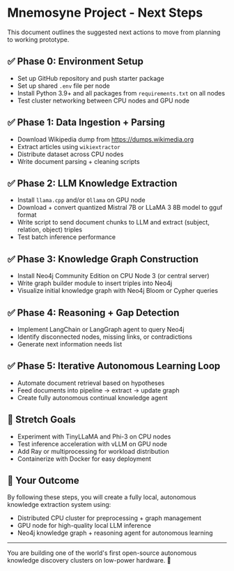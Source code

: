 # Mnemosyne Project - Next Steps

This document outlines the suggested next actions to move from planning to working prototype.

## ✅ Phase 0: Environment Setup

- Set up GitHub repository and push starter package
- Set up shared `.env` file per node
- Install Python 3.9+ and all packages from `requirements.txt` on all nodes
- Test cluster networking between CPU nodes and GPU node

## ✅ Phase 1: Data Ingestion + Parsing

- Download Wikipedia dump from https://dumps.wikimedia.org
- Extract articles using `wikiextractor`
- Distribute dataset across CPU nodes
- Write document parsing + cleaning scripts

## ✅ Phase 2: LLM Knowledge Extraction

- Install `llama.cpp` and/or `Ollama` on GPU node
- Download + convert quantized Mistral 7B or LLaMA 3 8B model to gguf format
- Write script to send document chunks to LLM and extract (subject, relation, object) triples
- Test batch inference performance

## ✅ Phase 3: Knowledge Graph Construction

- Install Neo4j Community Edition on CPU Node 3 (or central server)
- Write graph builder module to insert triples into Neo4j
- Visualize initial knowledge graph with Neo4j Bloom or Cypher queries

## ✅ Phase 4: Reasoning + Gap Detection

- Implement LangChain or LangGraph agent to query Neo4j
- Identify disconnected nodes, missing links, or contradictions
- Generate next information needs list

## ✅ Phase 5: Iterative Autonomous Learning Loop

- Automate document retrieval based on hypotheses
- Feed documents into pipeline → extract → update graph
- Create fully autonomous continual knowledge agent

## 🎯 Stretch Goals

- Experiment with TinyLLaMA and Phi-3 on CPU nodes
- Test inference acceleration with vLLM on GPU node
- Add Ray or multiprocessing for workload distribution
- Containerize with Docker for easy deployment

## 🚀 Your Outcome

By following these steps, you will create a fully local, autonomous knowledge extraction system using:
- Distributed CPU cluster for preprocessing + graph management
- GPU node for high-quality local LLM inference
- Neo4j knowledge graph + reasoning agent for autonomous learning

---

You are building one of the world's first open-source autonomous knowledge discovery clusters on low-power hardware. 🚀